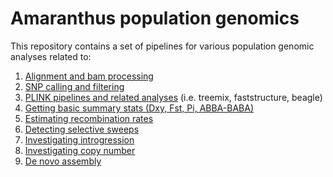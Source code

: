 # Amaranthus population genomics

This repository contains a set of pipelines for various population genomic analyses related to:

1. [Alignment and bam processing](https://github.com/jkreinz/Amaranthus-population-genomics/tree/master/aligning_bamprocessing/)
2. [SNP calling and filtering](https://github.com/jkreinz/Amaranthus-population-genomics/tree/master/snp_calling_filtering/) 
3. [PLINK pipelines and related analyses](https://github.com/jkreinz/Amaranthus-population-genomics/tree/master/PLINK%20universe/) (i.e. treemix, faststructure, beagle)
4. [Getting basic summary stats (Dxy, Fst, Pi, ABBA-BABA)](https://github.com/jkreinz/Amaranthus-population-genomics/tree/master/genomics_general_ABBABABA_summarystats/)
5. [Estimating recombination rates](https://github.com/jkreinz/Amaranthus-population-genomics/tree/master/estimate_populationRecombination/)
5. [Detecting selective sweeps](https://github.com/jkreinz/Amaranthus-population-genomics/tree/master/sweep_analyses/)
6. [Investigating introgression](https://github.com/jkreinz/Amaranthus-population-genomics/tree/master/Hapmix/)
7. [Investigating copy number](https://github.com/jkreinz/Amaranthus-population-genomics/tree/master/coverage_copynum_investigations/)
8. [De novo assembly](https://github.com/jkreinz/Amaranthus-population-genomics/tree/master/denovo_assembly/)



